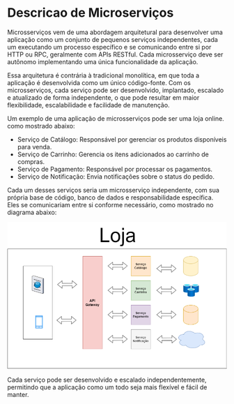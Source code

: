 # Descricao de Microserviços
Microsserviços vem de uma abordagem arquitetural para desenvolver uma aplicação como um conjunto de pequenos serviços independentes, cada um executando um processo específico e se comunicando entre si por HTTP ou RPC, geralmente com APIs RESTful. Cada microsserviço deve ser autônomo implementando uma única funcionalidade da aplicação.

Essa arquitetura é contrária à tradicional monolítica, em que toda a aplicação é desenvolvida como um único código-fonte. Com os microsserviços, cada serviço pode ser desenvolvido, implantado, escalado e atualizado de forma independente, o que pode resultar em maior flexibilidade, escalabilidade e facilidade de manutenção.

Um exemplo de uma aplicação de microsserviços pode ser uma loja online. como mostrado abaixo:

- Serviço de Catálogo: Responsável por gerenciar os produtos disponíveis para venda.
- Serviço de Carrinho: Gerencia os itens adicionados ao carrinho de compras.
- Serviço de Pagamento: Responsável por processar os pagamentos.
- Serviço de Notificação: Envia notificações sobre o status do pedido.

Cada um desses serviços seria um microsserviço independente, com sua própria base de código, banco de dados e responsabilidade específica. Eles se comunicariam entre si conforme necessário, como mostrado no diagrama abaixo:

![Microservicos](microservicos.png)

Cada serviço pode ser desenvolvido e escalado independentemente, permitindo que a aplicação como um todo seja mais flexível e fácil de manter.
